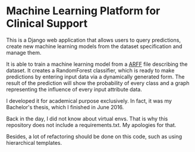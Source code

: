 # Machine Learning Platform for Clinical Support

This is a Django web application that allows users to query predictions, create new machine learning models from the dataset specification and manage them. 

It is able to train a machine learning model from a [ARFF](https://www.cs.waikato.ac.nz/ml/weka/arff.html) file describing the dataset. It creates a RandomForest classifier, which is ready to make predictions by entering input data via a dynamically generated form. The result of the prediction will show the probability of every class and a graph representing the influence of every input attribute data.

I developed it for academical purpose exclusively. In fact, it was my Bachelor's thesis, which I finished in June 2016.

Back in the day, I did not know about virtual envs. That is why this repository does not include a requirements.txt. My apologies for that.

Besides, a lot of refactoring should be done on this code, such as using hierarchical templates.  
